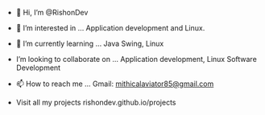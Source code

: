 - 👋 Hi, I’m @RishonDev
- 👀 I’m interested in ...
  Application development and Linux.
- 🌱 I’m currently learning ...
  Java Swing,
  Linux
  
- I’m looking to collaborate on ...
  Application development,
  Linux Software Development
  
- 📫 How to reach me ...
  Gmail: mithicalaviator85@gmail.com

- Visit all my projects
rishondev.github.io/projects
